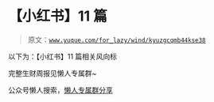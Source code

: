 # 【小红书】11 篇

> 原文：[`www.yuque.com/for_lazy/wind/kyuzgcqmb44kse38`](https://www.yuque.com/for_lazy/wind/kyuzgcqmb44kse38)

以下为：【小红书】11 篇相关风向标

完整生财周报见懒人专属群~

公众号懒人搜索，[懒人专属群分享](https://lazybook.fun/#/blog/group)